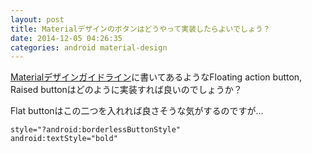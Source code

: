 ```yaml
---
layout: post
title: Materialデザインのボタンはどうやって実装したらよいでしょう？
date: 2014-12-05 04:26:35
categories: android material-design
---
```

<!-- {% raw %} -->
<p><a href="http://www.google.com/design/spec/components/buttons.html" rel="nofollow">Materialデザインガイドライン</a>に書いてあるようなFloating action button, Raised buttonはどのように実装すれば良いのでしょうか？</p>

<p>Flat buttonはこの二つを入れれば良さそうな気がするのですが…</p>

<pre><code>style="?android:borderlessButtonStyle"
android:textStyle="bold"
</code></pre>
<!-- {% endraw %} -->
